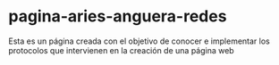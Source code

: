 # pagina-aries-anguera-redes
Esta es un página creada con el objetivo de conocer e implementar los protocolos que intervienen en la creación de una página web
